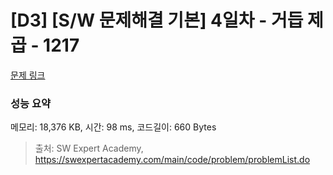 # [D3] [S/W 문제해결 기본] 4일차 - 거듭 제곱 - 1217 

[문제 링크](https://swexpertacademy.com/main/code/problem/problemDetail.do?contestProbId=AV14dUIaAAUCFAYD) 

### 성능 요약

메모리: 18,376 KB, 시간: 98 ms, 코드길이: 660 Bytes



> 출처: SW Expert Academy, https://swexpertacademy.com/main/code/problem/problemList.do